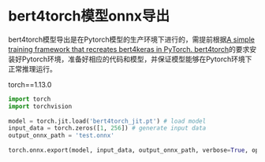 # bert4torch模型onnx导出
bert4torch模型导出是在Pytorch模型的生产环境下进行的，需提前根据[A simple training framework that recreates bert4keras in PyTorch. bert4torch](https://github.com/Tongjilibo/bert4torch/)的要求安装好Pytorch环境，准备好相应的代码和模型，并保证模型能够在Pytorch环境下正常推理运行。

torch==1.13.0
```python
import torch
import torchvision
 
model = torch.jit.load('bert4torch_jit.pt') # load model
input_data = torch.zeros([1, 256]) # generate input data
output_onnx_path = 'test.onnx'
 
torch.onnx.export(model, input_data, output_onnx_path, verbose=True, opset_version=12)
```